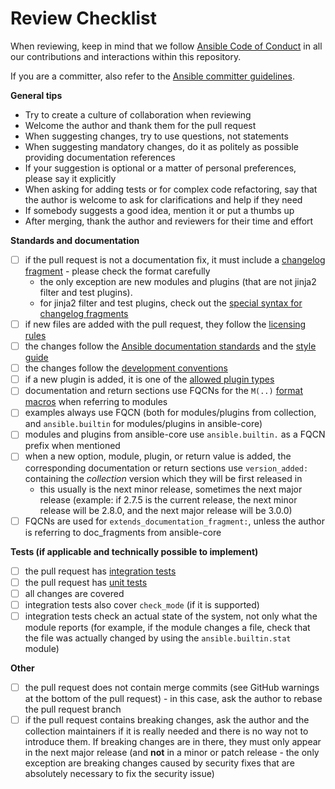# Review Checklist

When reviewing, keep in mind that we follow [Ansible Code of Conduct](https://docs.ansible.com/ansible/latest/community/code_of_conduct.html) in all our contributions and interactions within this repository.

If you are a committer, also refer to the [Ansible committer guidelines](https://docs.ansible.com/ansible/devel/community/committer_guidelines.html).

**General tips**
- Try to create a culture of collaboration when reviewing
- Welcome the author and thank them for the pull request
- When suggesting changes, try to use questions, not statements
- When suggesting mandatory changes, do it as politely as possible providing documentation references
- If your suggestion is optional or a matter of personal preferences, please say it explicitly
- When asking for adding tests or for complex code refactoring, say that the author is welcome to ask for clarifications and help if they need
- If somebody suggests a good idea, mention it or put a thumbs up
- After merging, thank the author and reviewers for their time and effort

**Standards and documentation**
- [ ] if the pull request is not a documentation fix, it must include a [changelog fragment](https://docs.ansible.com/ansible/devel/community/development_process.html#creating-a-changelog-fragment) - please check the format carefully
    * the only exception are new modules and plugins (that are not jinja2 filter and test plugins).
    * for jinja2 filter and test plugins, check out the [special syntax for changelog fragments](https://github.com/ansible-community/antsibull-changelog/blob/main/docs/changelogs.rst#adding-new-roles-playbooks-test-and-filter-plugins)
- [ ] if new files are added with the pull request, they follow the [licensing rules](https://github.com/ansible-collections/overview/blob/main/collection_requirements.rst#licensing)
- [ ] the changes follow the [Ansible documentation standards](https://docs.ansible.com/ansible/devel/dev_guide/developing_modules_documenting.html) and the [style guide](https://docs.ansible.com/ansible/devel/dev_guide/style_guide/index.html#style-guide)
- [ ] the changes follow the [development conventions](https://docs.ansible.com/ansible/devel/dev_guide/developing_modules_best_practices.html)
- [ ] if a new plugin is added, it is one of the [allowed plugin types](https://github.com/ansible-collections/overview/blob/main/collection_requirements.rst#modules-plugins)
- [ ] documentation and return sections use FQCNs for the `M(..)` [format macros](https://docs.ansible.com/ansible/latest/dev_guide/developing_modules_documenting.html#linking-and-other-format-macros-within-module-documentation) when referring to modules
- [ ] examples always use FQCN (both for modules/plugins from collection, and `ansible.builtin` for modules/plugins in ansible-core)
- [ ] modules and plugins from ansible-core use `ansible.builtin.` as a FQCN prefix when mentioned
- [ ] when a new option, module, plugin, or return value is added, the corresponding documentation or return sections use `version_added:` containing the *collection* version which they will be first released in
    * this usually is the next minor release, sometimes the next major release (example: if 2.7.5 is the current release, the next minor release will be 2.8.0, and the next major release will be 3.0.0)
- [ ] FQCNs are used for `extends_documentation_fragment:`, unless the author is referring to doc_fragments from ansible-core

**Tests (if applicable and technically possible to implement)** 
- [ ] the pull request has [integration tests](https://docs.ansible.com/ansible/devel/dev_guide/testing_integration.html)
- [ ] the pull request has [unit tests](https://docs.ansible.com/ansible/devel/dev_guide/testing_units.html)
- [ ] all changes are covered
- [ ] integration tests also cover `check_mode` (if it is supported)
- [ ] integration tests check an actual state of the system, not only what the module reports (for example, if the module changes a file, check that the file was actually changed by using the `ansible.builtin.stat` module)

**Other**
- [ ] the pull request does not contain merge commits (see GitHub warnings at the bottom of the pull request) - in this case, ask the author to rebase the pull request branch
- [ ] if the pull request contains breaking changes, ask the author and the collection maintainers if it is really needed and there is no way not to introduce them. If breaking changes are in there, they must only appear in the next major release (and **not** in a minor or patch release - the only exception are breaking changes caused by security fixes that are absolutely necessary to fix the security issue)

